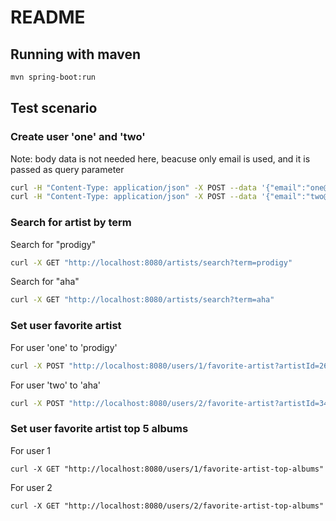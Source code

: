 # README

## Running with maven
```bash
mvn spring-boot:run
```

## Test scenario

### Create user 'one' and 'two'
Note: body data is not needed here, beacuse only email is used, and it is passed as query parameter
```bash
curl -H "Content-Type: application/json" -X POST --data '{"email":"one@mycompany.com"}' http://localhost:8080/users
curl -H "Content-Type: application/json" -X POST --data '{"email":"two@mycompany.com"}' http://localhost:8080/users
```

### Search for artist by term
Search for "prodigy"
```bash
curl -X GET "http://localhost:8080/artists/search?term=prodigy"
```

Search for "aha"
```bash
curl -X GET "http://localhost:8080/artists/search?term=aha"
```
### Set user favorite artist
For user 'one' to 'prodigy'
```bash
curl -X POST "http://localhost:8080/users/1/favorite-artist?artistId=26871"
```

For user 'two' to 'aha'
```bash
curl -X POST "http://localhost:8080/users/2/favorite-artist?artistId=3491"
```

### Set user favorite artist top 5 albums
For user 1
```curl
curl -X GET "http://localhost:8080/users/1/favorite-artist-top-albums"
```

For user 2
```curl
curl -X GET "http://localhost:8080/users/2/favorite-artist-top-albums"
```

